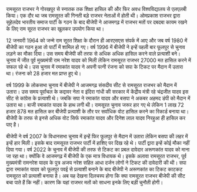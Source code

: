 रामसूरत राजभर ने गोरखपुर से स्नातक तक शिक्षा हासिल की और फिर अवध विश्वविद्यालय से एलएलबी किया। एक दौर था जब रामसूरत की गिनती बड़े राजभर नेताओं में होती थी। ओमप्रकाश राजभर द्वारा सुहेलदेव भारतीय समाज पार्टी के गठन के बाद बीजेपी ने आजमगढ़ में राजभर मतों पर दबदबा कायम रखने के लिए राम सूरत राजभर का खुलकर उपयोग किया था।

12 जनवरी 1964 को जन्मे राम सूरत शिक्षा के दौरान ही आरएसएस संपर्क में आए और जब वर्ष 1980 में बीजेपी का गठन हुआ तो पार्टी में शामिल हो गए। वर्ष 1996 में बीजेपी ने इन्हें पहली बार फूलपुर से चुनाव लड़ने का मौका दिया। उस समय बीजेपी की तरफ से अधिक अधिक हासिल करने वाले प्रत्याशी बने। चुनाव में जीत पूर्व मुख्यमंत्री राम नरेश यादव को मिली लेकिन रामसूरत राजभर 27000 मत हासिल करने में सफल रहे थे। उस चुनाव में रमाकांत यादव ने अपनी पत्नी रंजना को सपा के टिकट पर मैदान में उतारा था। रंजना को 28 हजार मत प्राप्त हुए थे।

वर्ष 1999 के लोकसभा चुनाव में बीजेपी ने आजमगढ़ संसदीय सीट से रामसूरत राजभर को मैदान में उतारा। उस समय पूर्वांचल के कद्दावर नेता व इंदिरा गांधी की सरकार में केंद्रीय मंत्री रहे चंद्रजीत यादव इस सीट से कांग्रेस के प्रत्याशी थे। जबकि सपा ने रमाकांत यादव और बसपा ने अकबर अहमद डंपी को मैदान में उतारा था। बाजी रमाकांत यादव के हाथ लगी थी। रामसूरत चुनाव जरूर हार गए थे लेकिन 1 लाख 72 हजार 878 मत हासिल कर बीजेपी प्रत्याशी के तौर पर सर्वाधिक वोट हासिल करने का रिकार्ड बनाया था। बीजेपी के तरफ से इनसे अधिक वोट सिर्फ रमाकांत यादव और दिनेश लाल यादव निरहुआ ही हासिल कर पाए है।

बीजेपी ने वर्ष 2007 के विधानसभा चुनाव में इन्हें फिर फूलपुर से मैदान में उतारा लेकिन बसपा की लहर में इन्हें हार मिली। इसके बाद रामसूरत राजभर पार्टी में हाशिए पर दिख रहे थे। पार्टी द्वारा इन्हें कोई मौका नहीं दिया गया। वर्ष 2022 के चुनाव में बीजेपी की तरफ से टिकट का प्रबल दावेदार अरूणकांत यादव को माना जा रहा था। क्योंकि वे आजमगढ़ में बीजेपी के एक मात्र विधायक थे। इसके अलावा रामसूरत राजभर, पूर्व मुख्यमंत्री रामनरेश यादव के पुत्र अजय नरेश सहित आधा दर्जन लोगों ने टिकट की दावेदारी की थी। सपा द्वारा रमाकांत यादव को फूलपुर पवई से प्रत्याशी बनाने के बाद बीजेपी ने अरूणकांत का टिकट काटकट रामसूरत को प्रत्याशी बनाया है। अब यह देखना दिलचस्प होगा कि क्या रामसूरत राजभर बीजेपी की सीट बचा पाते हैं कि नहीं। कारण कि यहां राजभर मतों को साधना इनके लिए बड़ी चुनौती होगी।

